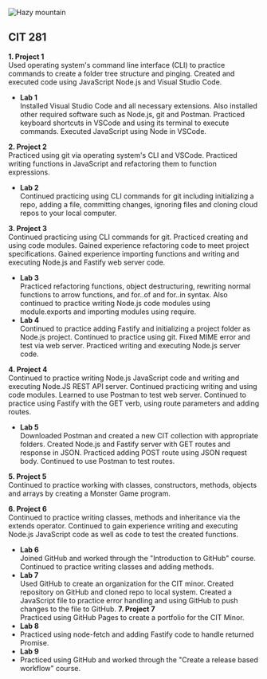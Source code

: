 ![Hazy mountain](https://images.unsplash.com/photo-1653917189526-71eebe91564f?ixlib=rb-1.2.1&ixid=MnwxMjA3fDB8MHxwaG90by1wYWdlfHx8fGVufDB8fHx8&auto=format&fit=crop&w=1170&q=80)
## CIT 281

**1. Project 1**<br/>
Used operating system's command line interface (CLI) to practice commands to create a folder tree structure and pinging. Created and executed code using JavaScript Node.js and Visual Studio Code. 

  - **Lab 1**<br/>
  Installed Visual Studio Code and all necessary extensions. Also installed other required software such as Node.js, git and Postman. Practiced keyboard shortcuts in VSCode and using its terminal to execute commands. Executed JavaScript using Node in VSCode.

**2. Project 2**<br/>
Practiced using git via operating system's CLI and VSCode. Practiced writing functions in JavaScript and refactoring them to function expressions. 
  - **Lab 2**<br/>
  Continued practicing using CLI commands for git including initializing a repo, adding a file, committing changes, ignoring files and cloning cloud repos to your local computer. 

**3. Project 3**<br/>
 Continued practicing using CLI commands for git. Practiced creating and using code modules. Gained experience refactoring code to meet project specifications. Gained experience importing functions and writing and executing Node.js and Fastify web server code. 
  - **Lab 3**<br/>
  Practiced refactoring functions, object destructuring, rewriting normal functions to arrow functions, and for..of and for..in syntax. Also continued to practice writing Node.js code modules using module.exports and importing modules using require. 
  - **Lab 4**<br/>
  Continued to practice adding Fastify and initializing a project folder as Node.js project. Continued to practice using git. Fixed MIME error and test via web server. Practiced writing and executing Node.js server code.

**4. Project 4**<br/>
Continued to practice writing Node.js JavaScript code and writing and executing Node.JS REST API server. Continued practicing writing and using code modules. Learned to use Postman to test web server. Continued to practice using Fastify with the GET verb, using route parameters and adding routes. 
  - **Lab 5**<br/>
  Downloaded Postman and created a new CIT collection with appropriate folders. Created Node.js and Fastify server with GET routes and response in JSON. Practiced adding POST route using JSON request body. Continued to use Postman to test routes. 

**5. Project 5**<br/>
Continued to practice working with classes, constructors, methods, objects and arrays by creating a Monster Game program. 

**6. Project 6**<br/>
Continued to practice writing classes, methods and inheritance via the extends operator. Continued to gain experience writing and executing Node.js JavaScript code as well as code to test the created functions. 
  - **Lab 6**<br/>
  Joined GitHub and worked through the "Introduction to GitHub" course. Continued to practice writing classes and adding methods. 
  - **Lab 7**<br/>
  Used GitHub to create an organization for the CIT minor. Created repository on GitHub and cloned repo to local system. Created a JavaScript file to practice error handling and using GitHub to push changes to the file to GitHub. 
**7. Project 7**<br/>
Practiced using GitHub Pages to create a portfolio for the CIT Minor. 
  - **Lab 8**<br/>
  - Practiced using node-fetch and adding Fastify code to handle returned Promise. 
  - **Lab 9**<br/>
  - Practiced using GitHub and worked through the "Create a release based workflow" course. 
